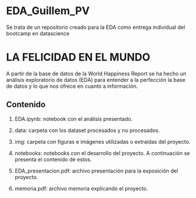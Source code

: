 # EDA_Guillem_PV
 Se trata de un repositorio creado para la EDA como entrega individual del bootcamp en datascience
# LA FELICIDAD EN EL MUNDO

A partir de la base de datos de la World Happiness Report se ha hecho un análisis exploratorio de datos (EDA) para entender a la perfección la base de datos y lo que nos ofrece en cuanto a información. 


## Contenido
1. EDA.ipynb: notebook con el análisis presentado.

2. data: carpeta con los dataset procesados y no procesados.

3. img: carpeta con figuras e imágenes utilizadas o extraídas del proyecto.

4. notebooks: notebooks con el desarrollo del proyecto. A continuación se presenta el contenido de estos.

5. EDA_presentacion.pdf: archivo presentación para la exposición del proyecto.

6. memoria.pdf: archivo memoria explicando el proyecto.

